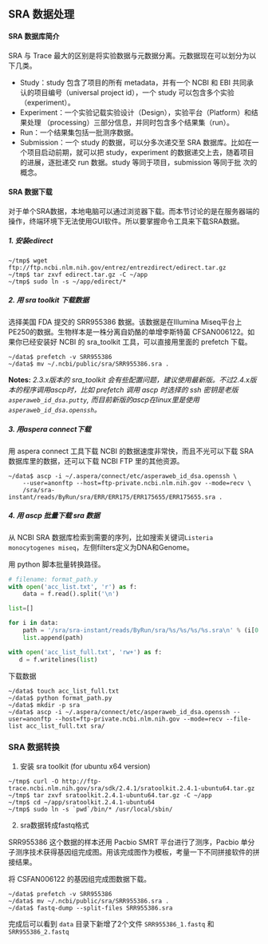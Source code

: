 ## SRA 数据处理

#### SRA 数据库简介

SRA 与 Trace 最大的区别是将实验数据与元数据分离。元数据现在可以划分为以下几类。

* Study：study 包含了项目的所有 metadata，并有一个 NCBI 和 EBI 共同承认的项目编号（universal project id），一个 study 可以包含多个实验（experiment）。
* Experiment：一个实验记载实验设计（Design），实验平台（Platform）和结果处理
（processing）三部分信息，并同时包含多个结果集（run）。
* Run：一个结果集包括一批测序数据。
* Submission：一个 study 的数据，可以分多次递交至 SRA 数据库。比如在一个项目启动前期，就可以把 study，experiment 的数据递交上去，随着项目的进展，逐批递交 run 数据。study 等同于项目，submission 等同于批
次的概念。

#### SRA 数据下载

对于单个SRA数据，本地电脑可以通过浏览器下载。而本节讨论的是在服务器端的操作，终端环境下无法使用GUI软件。所以要掌握命令工具来下载SRA数据。

##### 1. 安装edirect

```
~/tmp$ wget ftp://ftp.ncbi.nlm.nih.gov/entrez/entrezdirect/edirect.tar.gz
~/tmp$ tar zxvf edirect.tar.gz -C ~/app
~/tmp$ sudo ln -s ~/app/edirect/*
```

##### 2. 用 sra toolkit 下载数据

选择美国 FDA 提交的 SRR955386 数据。该数据是在Illumina Miseq平台上PE250的数据。生物样本是一株分离自奶酪的单增李斯特菌 CFSAN006122。如果你已经安装好 NCBI 的 sra_toolkit 工具，可以直接用里面的 prefetch 下载。

```
~/data$ prefetch -v SRR955386
~/data$ mv ~/.ncbi/public/sra/SRR955386.sra .
```

**Notes:** *2.3.x版本的 sra_toolkit 会有些配置问题，建议使用最新版。不过2.4.x版本的程序调用ascp时，比如 prefetch 调用 ascp 时选择的 ssh 密钥是老版 `asperaweb_id_dsa.putty`, 而目前新版的ascp在linux里是使用 `asperaweb_id_dsa.openssh`。*

##### 3. 用aspera connect下载

用 aspera connect 工具下载 NCBI 的数据速度非常快，而且不光可以下载 SRA 数据库里的数据，还可以下载 NCBI FTP 里的其他资源。

```
~/data$ ascp -i ~/.aspera/connect/etc/asperaweb_id_dsa.openssh \
    --user=anonftp --host=ftp-private.ncbi.nlm.nih.gov --mode=recv \
    /sra/sra-instant/reads/ByRun/sra/ERR/ERR175/ERR175655/ERR175655.sra .
```

##### 4. 用 ascp 批量下载 sra 数据

从 NCBI SRA 数据库检索到需要的序列，比如搜索关键词`Listeria monocytogenes miseq`，左侧filters定义为DNA和Genome。

用 python 脚本批量转换路径。

```python
# filename: format_path.y
with open('acc_list.txt', 'r') as f:
    data = f.read().split('\n')

list=[]

for i in data:
    path = '/sra/sra-instant/reads/ByRun/sra/%s/%s/%s/%s.sra\n' % (i[0:3], i[0:6], i, i)
    list.append(path)

with open('acc_list_full.txt', 'rw+') as f:
   d = f.writelines(list)
```

下载数据

```
~/data$ touch acc_list_full.txt
~/data$ python format_path.py
~/data$ mkdir -p sra
~/data$ ascp -i ~/.aspera/connect/etc/asperaweb_id_dsa.openssh --user=anonftp --host=ftp-private.ncbi.nlm.nih.gov --mode=recv --file-list acc_list_full.txt sra/
```

### SRA 数据转换

1. 安装 sra toolkit (for ubuntu x64 version)
```
~/tmp$ curl -O http://ftp-trace.ncbi.nlm.nih.gov/sra/sdk/2.4.1/sratoolkit.2.4.1-ubuntu64.tar.gz
~/tmp$ tar zxvf sratoolkit.2.4.1-ubuntu64.tar.gz -C ~/app
~/tmp$ cd ~/app/sratoolkit.2.4.1-ubuntu64
~/tmp$ sudo ln -s `pwd`/bin/* /usr/local/sbin/
```

2. sra数据转成fastq格式

 SRR955386 这个数据的样本还用 Pacbio SMRT 平台进行了测序，Pacbio 单分子测序技术获得基因组完成图。用该完成图作为模板，考量一下不同拼接软件的拼接结果。

 将 CSFAN006122 的基因组完成图数据下载。
```
~/data$ prefetch -v SRR955386
~/data$ mv ~/.ncbi/public/sra/SRR955386.sra .
~/data$ fastq-dump --split-files SRR955386.sra
```

 完成后可以看到 `data` 目录下新增了2个文件 `SRR955386_1.fastq` 和 `SRR955386_2.fastq`
